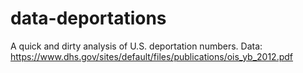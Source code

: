 data-deportations
=================

A quick and dirty analysis of U.S. deportation numbers. Data: https://www.dhs.gov/sites/default/files/publications/ois_yb_2012.pdf
